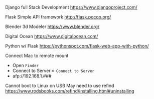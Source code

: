 Django full Stack Development
https://www.djangoproject.com/

Flask
Simple API framework
http://flask.pocoo.org/

Blender 
3d Modeler
https://www.blender.org/

Digital Ocean
https://www.digitalocean.com/

Python w/ Flask
https://pythonspot.com/flask-web-app-with-python/


Connect Mac to remote mount
- Open `Finder`
- Connect to Server `⌘ Connect to Server`
- afp://192.168.1.###

Cannot boot to Linux on USB
May need to use refind
https://www.rodsbooks.com/refind/installing.html#uninstalling
